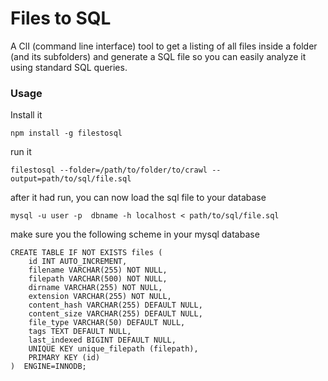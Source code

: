 # Files to SQL

A ClI (command line interface) tool to get a listing of all files inside a folder (and its subfolders) and generate a SQL file so you can easily analyze it using standard SQL queries.


### Usage


Install it
```
npm install -g filestosql
```

run it

```
filestosql --folder=/path/to/folder/to/crawl --output=path/to/sql/file.sql
```

after it had run, you can now load the sql file to your database

```
mysql -u user -p  dbname -h localhost < path/to/sql/file.sql
```

make sure you the following scheme in your mysql database

```
CREATE TABLE IF NOT EXISTS files (
    id INT AUTO_INCREMENT,
    filename VARCHAR(255) NOT NULL,
    filepath VARCHAR(500) NOT NULL,
    dirname VARCHAR(255) NOT NULL,
    extension VARCHAR(255) NOT NULL,
    content_hash VARCHAR(255) DEFAULT NULL,
    content_size VARCHAR(255) DEFAULT NULL,
    file_type VARCHAR(50) DEFAULT NULL,
    tags TEXT DEFAULT NULL,
    last_indexed BIGINT DEFAULT NULL,
    UNIQUE KEY unique_filepath (filepath),
    PRIMARY KEY (id)
)  ENGINE=INNODB;
```